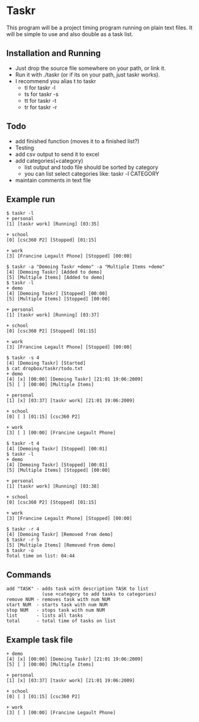 Taskr
=====
This program will be a project timing program running on plain text files.
It will be simple to use and also double as a task list.

Installation and Running
------------------------
+ Just drop the source file somewhere on your path, or link it.
+ Run it with ./taskr (or if its on your path, just taskr works).
+ I recommend you alias t to taskr
	- tl for taskr -l
	- ts for taskr -s
	- tt for taskr -t
	- tr for taskr -r

Todo
----
 + add finished function (moves it to a finished list?)
 + Testing
 + add csv output to send it to excel
 + add categories(+category)
	- list output and todo file should be sorted by category
	- you can list select categories like: taskr -l CATEGORY
 + maintain comments in text file

Example run
-----------
	$ taskr -l
	+ personal
	[1] [taskr work] [Running] [03:35]

	+ school
	[0] [csc360 P2] [Stopped] [01:15]

	+ work
	[3] [Francine Legault Phone] [Stopped] [00:00]

	$ taskr -a "Demoing Taskr +demo" -a "Multiple Items +demo"
	[4] [Demoing Taskr] [Added to demo]
	[5] [Multiple Items] [Added to demo]
	$ taskr -l
	+ demo
	[4] [Demoing Taskr] [Stopped] [00:00]
	[5] [Multiple Items] [Stopped] [00:00]

	+ personal
	[1] [taskr work] [Running] [03:37]

	+ school
	[0] [csc360 P2] [Stopped] [01:15]

	+ work
	[3] [Francine Legault Phone] [Stopped] [00:00]

	$ taskr -s 4
	[4] [Demoing Taskr] [Started]
	$ cat dropbox/taskr/todo.txt
	+ demo
	[4] [x] [00:00] [Demoing Taskr] [21:01 19:06:2009]
	[5] [ ] [00:00] [Multiple Items]

	+ personal
	[1] [x] [03:37] [taskr work] [21:01 19:06:2009]

	+ school
	[0] [ ] [01:15] [csc360 P2]

	+ work
	[3] [ ] [00:00] [Francine Legault Phone]

	$ taskr -t 4
	[4] [Demoing Taskr] [Stopped] [00:01]
	$ taskr -l
	+ demo
	[4] [Demoing Taskr] [Stopped] [00:01]
	[5] [Multiple Items] [Stopped] [00:00]

	+ personal
	[1] [taskr work] [Running] [03:38]

	+ school
	[0] [csc360 P2] [Stopped] [01:15]

	+ work
	[3] [Francine Legault Phone] [Stopped] [00:00]

	$ taskr -r 4
	[4] [Demoing Taskr] [Removed from demo]
	$ taskr -r 5
	[5] [Multiple Items] [Removed from demo]
	$ taskr -o
	Total time on list: 04:44

Commands
--------

	add "TASK" - adds task with description TASK to list
				 (use +category to add tasks to categories)
	remove NUM - removes task with num NUM
	start NUM  - starts task with num NUM
	stop NUM   - stops task with num NUM
	list       - lists all tasks
	total      - total time of tasks on list

Example task file
-----------------
	+ demo
	[4] [x] [00:00] [Demoing Taskr] [21:01 19:06:2009]
	[5] [ ] [00:00] [Multiple Items]

	+ personal
	[1] [x] [03:37] [taskr work] [21:01 19:06:2009]

	+ school
	[0] [ ] [01:15] [csc360 P2]

	+ work
	[3] [ ] [00:00] [Francine Legault Phone]


